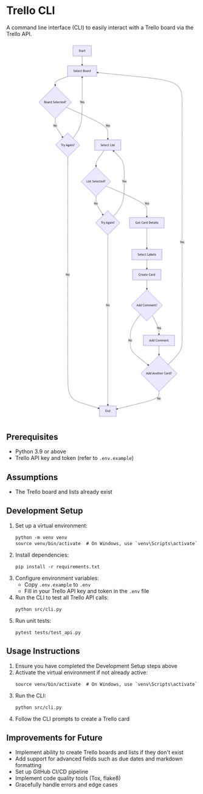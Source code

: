 # Trello CLI
A command line interface (CLI) to easily interact with a Trello board via the Trello API.

![Flow chart](screenshots/flowchart.png)

## Prerequisites
- Python 3.9 or above
- Trello API key and token (refer to `.env.example`)

## Assumptions
- The Trello board and lists already exist

## Development Setup
1. Set up a virtual environment:
   ```
   python -m venv venv
   source venv/bin/activate  # On Windows, use `venv\Scripts\activate`
   ```
2. Install dependencies:
   ```
   pip install -r requirements.txt
   ```
3. Configure environment variables:
   - Copy `.env.example` to `.env`
   - Fill in your Trello API key and token in the `.env` file
4. Run the CLI to test all Trello API calls:
   ```
   python src/cli.py
   ```
5. Run unit tests:
   ```
   pytest tests/test_api.py
   ```

## Usage Instructions
1. Ensure you have completed the Development Setup steps above
2. Activate the virtual environment if not already active:
   ```
   source venv/bin/activate  # On Windows, use `venv\Scripts\activate`
   ```
3. Run the CLI:
   ```
   python src/cli.py
   ```
4. Follow the CLI prompts to create a Trello card

## Improvements for Future
- Implement ability to create Trello boards and lists if they don't exist
- Add support for advanced fields such as due dates and markdown formatting
- Set up GitHub CI/CD pipeline
- Implement code quality tools (Tox, flake8)
- Gracefully handle errors and edge cases
